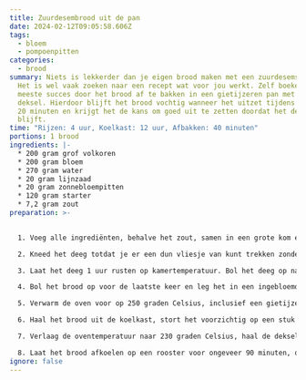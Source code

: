 ```yaml
---
title: Zuurdesembrood uit de pan
date: 2024-02-12T09:05:58.606Z
tags:
  - bloem
  - pompoenpitten
categories:
  - brood
summary: Niets is lekkerder dan je eigen brood maken met een zuurdesemstarter.
  Het is wel vaak zoeken naar een recept wat voor jou werkt. Zelf boeken wij het
  meeste succes door het brood af te bakken in een gietijzeren pan met sluitende
  deksel. Hierdoor blijft het brood vochtig wanneer het uitzet tijdens de eerste
  20 minuten en krijgt het de kans om goed uit te zetten doordat het deeg zacht
  blijft.
time: "Rijzen: 4 uur, Koelkast: 12 uur, Afbakken: 40 minuten"
portions: 1 brood
ingredients: |-
  * 200 gram grof volkoren
  * 200 gram bloem
  * 270 gram water
  * 20 gram lijnzaad
  * 20 gram zonnebloempitten
  * 120 gram starter
  * 7,2 gram zout
preparation: >-
  

  1. Voeg alle ingrediënten, behalve het zout, samen in een grote kom en kneed kort tot alles goed gemengd is. Laat het mengsel daarna ongeveer 2 uur rusten op kamertemperatuur om het desem actiever te maken en de hydratatie van het deeg te verbeteren.

  2. Kneed het deeg totdat je er een dun vliesje van kunt trekken zonder dat het scheurt, wat aangeeft dat het gluten netwerk goed ontwikkeld is. Het deeg kan plakkerig zijn; dit is normaal. Bol het deeg op na het kneden.

  3. Laat het deeg 1 uur rusten op kamertemperatuur. Bol het deeg op na deze rustperiode en laat het nog eens 1 uur rusten.

  4. Bol het brood op voor de laatste keer en leg het in een ingebloemd rijsmandje. Dek het mandje af met folie of een deksel en plaats het in de koelkast voor een lange rustperiode van 10 tot 16 uur, wat bijdraagt aan de smaakontwikkeling en structuur.

  5. Verwarm de oven voor op 250 graden Celsius, inclusief een gietijzeren pan. Start hiermee ongeveer een uur voor het bakken om ervoor te zorgen dat zowel de oven als de pan goed heet zijn.

  6. Haal het brood uit de koelkast, stort het voorzichtig op een stuk bakpapier, snijd het brood in naar wens, en plaats het brood met het bakpapier in de voorverwarmde pan. Bak het brood met de deksel op de pan op 250 graden Celsius voor 20 minuten.

  7. Verlaag de oventemperatuur naar 230 graden Celsius, haal de deksel van de pan, en bak het brood nog eens 20 minuten tot het volledig gaar is. De kerntemperatuur van het brood moet hoger zijn dan 97 graden Celsius.

  8. Laat het brood afkoelen op een rooster voor ongeveer 90 minuten, of totdat de kerntemperatuur onder de 45 graden Celsius zakt.
ignore: false
---
```

